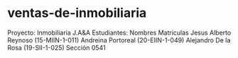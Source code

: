 # ventas-de-inmobiliaria
Proyecto: Inmobiliaria J.A&amp;A  Estudiantes: Nombres                               Matriculas Jesus Alberto Reynoso  (15-MIIN-1-011) Andreina Portoreal          (20-EIIN-1-049) Alejandro De la Rosa       (19-SII-1-025)                        Sección 0541 
